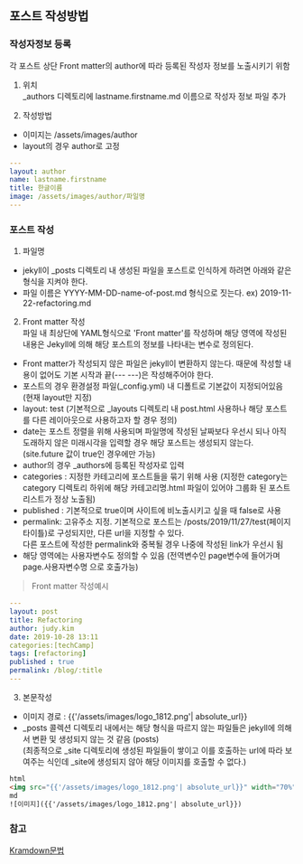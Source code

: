 ## 포스트 작성방법
### 작성자정보 등록 
각 포스트 상단 Front matter의 author에 따라 등록된 작성자 정보를 노출시키기 위함

1. 위치  
_authors 디렉토리에 lastname.firstname.md 이름으로 작성자 정보 파일 추가

2. 작성방법
- 이미지는 /assets/images/author
- layout의 경우 author로 고정

```YAML
---
layout: author
name: lastname.firstname
title: 한글이름
image: /assets/images/author/파일명
---
```

### 포스트 작성

1. 파일명 
- jekyll이 _posts 디렉토리 내 생성된 파일을 포스트로 인식하게 하려면 아래와 같은 형식을 지켜야 한다.
- 파일 이름은 YYYY-MM-DD-name-of-post.md 형식으로 짓는다. ex) 2019-11-22-refactoring.md

2. Front matter 작성   
파일 내 최상단에 YAML형식으로 'Front matter'를 작성하며 해당 영역에 작성된 내용은 Jekyll에 의해 해당 포스트의 정보를 나타내는 변수로 정의된다.
- Front matter가 작성되지 않은 파일은 jekyll이 변환하지 않는다. 때문에 작성할 내용이 없어도 기본 시작과 끝(--- ---)은 작성해주어야 한다. 
- 포스트의 경우 환경설정 파일(_config.yml) 내 디폴트로 기본값이 지정되어있음 (현재 layout만 지정)
- layout: test (기본적으로 _layouts 디렉토리 내 post.html 사용하나 해당 포스트를 다른 레이아웃으로 사용하고자 할 경우 정의)
- date는 포스트 정렬을 위해 사용되며 파일명에 작성된 날짜보다 우선시 되나 아직 도래하지 않은 미래시각을 입력할 경우 해당 포스트는 생성되지 않는다. (site.future 값이 true인 경우에만 가능)
- author의 경우 _authors에 등록된 작성자로 입력
- categories : 지정한 카테고리에 포스트들을 묶기 위해 사용
  (지정한 category는 category 디렉토리 하위에 해당 카테고리명.html 파일이 있어야 그룹화 된 포스트 리스트가 정상 노출됨)
- published : 기본적으로 true이며 사이트에 비노출시키고 싶을 때 false로 사용
- permalink: 고유주소 지정. 기본적으로 포스트는 /posts/2019/11/27/test(페이지 타이틀)로 구성되지만, 다른 url을 지정할 수 있다.   
다른 포스트에 작성한 permalink와 중복될 경우 나중에 작성된 link가 우선시 됨
- 해당 영역에는 사용자변수도 정의할 수 있음 (전역변수인 page변수에 들어가며 page.사용자변수명 으로 호출가능)

> Front matter 작성예시
```YAML
---
layout: post
title: Refactoring
author: judy.kim
date: 2019-10-28 13:11
categories:[techCamp]
tags: [refactoring]
published : true
permalink: /blog/:title
---
```

3. 본문작성
- 이미지 경로 : {{'/assets/images/logo_1812.png'| absolute_url}}
- _posts 콜렉션 디렉토리 내에서는 해당 형식을 따르지 않는 파일들은 jekyll에 의해서 변환 및 생성되지 않는 것 같음 (posts)  
   (최종적으로 _site 디렉토리에 생성된 파일들이 쌓이고 이를 호출하는 url에 따라 보여주는 식인데 _site에 생성되지 않아 해당 이미지를 호출할 수 없다.)
```HTML
html
<img src="{{'/assets/images/logo_1812.png'| absolute_url}}" width="70%" height="70%" title="" alt=""/>
md
![이미지]({{'/assets/images/logo_1812.png'| absolute_url}})
```


### 참고
[Kramdown문법](http://gjchoi.github.io/env/Kramdown(%EB%A7%88%ED%81%AC%EB%8B%A4%EC%9A%B4)-%EC%82%AC%EC%9A%A9%EB%B2%95/)
